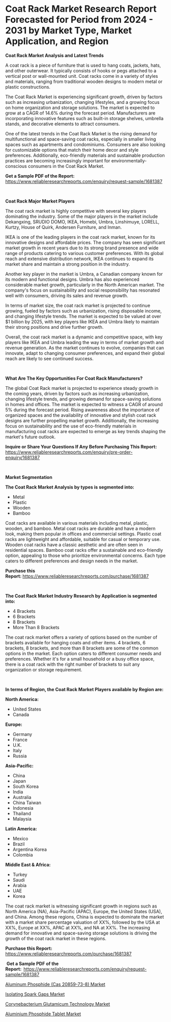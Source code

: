 <p><h1>Coat Rack Market Research Report Forecasted for Period from 2024 -  2031 by Market Type, Market Application, and Region</h1></p><p><strong>Coat Rack Market Analysis and Latest Trends</strong></p>
<p><p>A coat rack is a piece of furniture that is used to hang coats, jackets, hats, and other outerwear. It typically consists of hooks or pegs attached to a vertical post or wall-mounted unit. Coat racks come in a variety of styles and materials, ranging from traditional wooden designs to modern metal or plastic constructions.</p><p>The Coat Rack Market is experiencing significant growth, driven by factors such as increasing urbanization, changing lifestyles, and a growing focus on home organization and storage solutions. The market is expected to grow at a CAGR of 14.6% during the forecast period. Manufacturers are incorporating innovative features such as built-in storage shelves, umbrella stands, and decorative elements to attract consumers.</p><p>One of the latest trends in the Coat Rack Market is the rising demand for multifunctional and space-saving coat racks, especially in smaller living spaces such as apartments and condominiums. Consumers are also looking for customizable options that match their home decor and style preferences. Additionally, eco-friendly materials and sustainable production practices are becoming increasingly important for environmentally-conscious consumers in the Coat Rack Market.</p></p>
<p><strong>Get a Sample PDF of the Report:&nbsp;</strong> <a href="https://www.reliableresearchreports.com/enquiry/request-sample/1681387">https://www.reliableresearchreports.com/enquiry/request-sample/1681387</a></p>
<p>&nbsp;</p>
<p><strong>Coat Rack Major Market Players</strong></p>
<p><p>The coat rack market is highly competitive with several key players dominating the industry. Some of the major players in the market include Dekangxing, SRUDIO DOMO, IKEA, Homebi, Umbra, Linshimuye, LORELL, Kurtzy, House of Quirk, Andersen Furniture, and Inman.</p><p>IKEA is one of the leading players in the coat rack market, known for its innovative designs and affordable prices. The company has seen significant market growth in recent years due to its strong brand presence and wide range of products catering to various customer preferences. With its global reach and extensive distribution network, IKEA continues to expand its market share and maintain a strong position in the industry.</p><p>Another key player in the market is Umbra, a Canadian company known for its modern and functional designs. Umbra has also experienced considerable market growth, particularly in the North American market. The company's focus on sustainability and social responsibility has resonated well with consumers, driving its sales and revenue growth.</p><p>In terms of market size, the coat rack market is projected to continue growing, fueled by factors such as urbanization, rising disposable income, and changing lifestyle trends. The market is expected to be valued at over $1 billion by 2025, with key players like IKEA and Umbra likely to maintain their strong positions and drive further growth.</p><p>Overall, the coat rack market is a dynamic and competitive space, with key players like IKEA and Umbra leading the way in terms of market growth and revenue generation. As the market continues to evolve, companies that can innovate, adapt to changing consumer preferences, and expand their global reach are likely to see continued success.</p></p>
<p>&nbsp;</p>
<p><strong>What Are The Key Opportunities For Coat Rack Manufacturers?</strong></p>
<p><p>The global Coat Rack market is projected to experience steady growth in the coming years, driven by factors such as increasing urbanization, changing lifestyle trends, and growing demand for space-saving solutions in homes and offices. The market is expected to witness a CAGR of around 5% during the forecast period. Rising awareness about the importance of organized spaces and the availability of innovative and stylish coat rack designs are further propelling market growth. Additionally, the increasing focus on sustainability and the use of eco-friendly materials in manufacturing coat racks are expected to emerge as key trends shaping the market's future outlook.</p></p>
<p><strong>Inquire or Share Your Questions If Any Before Purchasing This Report:</strong> <a href="https://www.reliableresearchreports.com/enquiry/pre-order-enquiry/1681387">https://www.reliableresearchreports.com/enquiry/pre-order-enquiry/1681387</a></p>
<p>&nbsp;</p>
<p><strong>Market Segmentation</strong></p>
<p><strong>The Coat Rack Market Analysis by types is segmented into:</strong></p>
<p><ul><li>Metal</li><li>Plastic</li><li>Wooden</li><li>Bamboo</li></ul></p>
<p><p>Coat racks are available in various materials including metal, plastic, wooden, and bamboo. Metal coat racks are durable and have a modern look, making them popular in offices and commercial settings. Plastic coat racks are lightweight and affordable, suitable for casual or temporary use. Wooden coat racks have a classic aesthetic and are often seen in residential spaces. Bamboo coat racks offer a sustainable and eco-friendly option, appealing to those who prioritize environmental concerns. Each type caters to different preferences and design needs in the market.</p></p>
<p><strong>Purchase this Report:&nbsp;</strong><a href="https://www.reliableresearchreports.com/purchase/1681387">https://www.reliableresearchreports.com/purchase/1681387</a></p>
<p>&nbsp;</p>
<p><strong>The Coat Rack Market Industry Research by Application is segmented into:</strong></p>
<p><ul><li>4 Brackets</li><li>6 Brackets</li><li>8 Brackets</li><li>More Than 8 Brackets</li></ul></p>
<p><p>The coat rack market offers a variety of options based on the number of brackets available for hanging coats and other items. 4 brackets, 6 brackets, 8 brackets, and more than 8 brackets are some of the common options in the market. Each option caters to different consumer needs and preferences. Whether it's for a small household or a busy office space, there is a coat rack with the right number of brackets to suit any organization or storage requirement.</p></p>
<p>&nbsp;</p>
<p><strong>In terms of Region, the Coat Rack Market Players available by Region are:</strong></p>
<p>
    <p> <strong> North America: </strong>
        <ul>
            <li>United States</li>
            <li>Canada</li>
        </ul>
        </p> 
    <p> <strong> Europe: </strong>
        <ul>
            <li>Germany</li>
            <li>France</li>
            <li>U.K.</li>
            <li>Italy</li>
            <li>Russia</li>
        </ul>
        </p> 
    <p> <strong> Asia-Pacific: </strong>
        <ul>
            <li>China</li>
            <li>Japan</li>
            <li>South Korea</li>
            <li>India</li>
            <li>Australia</li>
            <li>China Taiwan</li>
            <li>Indonesia</li>
            <li>Thailand</li>
            <li>Malaysia</li>
        </ul>
        </p> 
    <p> <strong> Latin America: </strong>
        <ul>
            <li>Mexico</li>
            <li>Brazil</li>
            <li>Argentina Korea</li>
            <li>Colombia</li>
        </ul>
        </p> 
    <p> <strong> Middle East & Africa: </strong>
        <ul>
            <li>Turkey</li>
            <li>Saudi</li>
            <li>Arabia</li>
            <li>UAE</li>
            <li>Korea</li>
        </ul>
    </p>
    </p>
<p><p>The coat rack market is witnessing significant growth in regions such as North America (NA), Asia-Pacific (APAC), Europe, the United States (USA), and China. Among these regions, China is expected to dominate the market with a market share percentage valuation of XX%, followed by the USA at XX%, Europe at XX%, APAC at XX%, and NA at XX%. The increasing demand for innovative and space-saving storage solutions is driving the growth of the coat rack market in these regions.</p></p>
<p><strong>Purchase this Report: </strong><a href="https://www.reliableresearchreports.com/purchase/1681387">https://www.reliableresearchreports.com/purchase/1681387</a></p>
<p>&nbsp;<strong>Get a Sample PDF of the Report:&nbsp;&nbsp;</strong><a href="https://www.reliableresearchreports.com/enquiry/request-sample/1681387">https://www.reliableresearchreports.com/enquiry/request-sample/1681387</a></p>
<p><strong></strong></p>
<p><p><a href="https://github.com/bobicer/Market-Research-Report-List-2/blob/main/aluminum-phosphide-cas-20859-73-8-market.md">Aluminum Phosphide (Cas 20859-73-8) Market</a></p><p><a href="https://github.com/nancykennedykellievqfqt2/Market-Research-Report-List-1/blob/main/isolating-spark-gaps-market.md">Isolating Spark Gaps Market</a></p><p><a href="https://github.com/seekum/Market-Research-Report-List-1/blob/main/corynebacterium-glutamicum-technology-market.md">Corynebacterium Glutamicum Technology Market</a></p><p><a href="https://github.com/timeliteaut/Market-Research-Report-List-1/blob/main/aluminium-phosphide-tablet-market.md">Aluminium Phosphide Tablet Market</a></p></p>